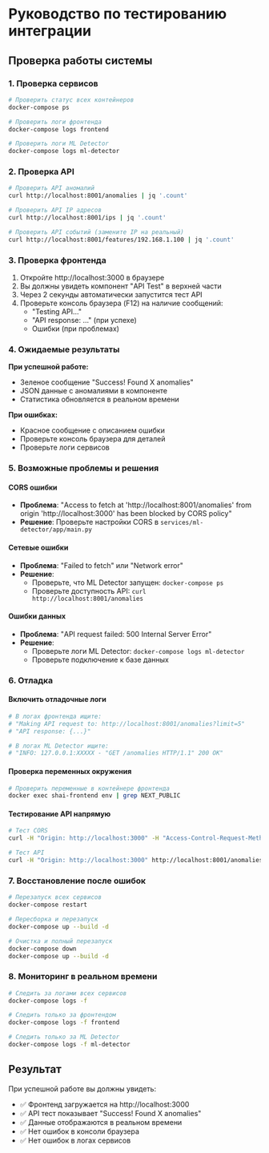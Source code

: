 # Руководство по тестированию интеграции

## Проверка работы системы

### 1. Проверка сервисов
```bash
# Проверить статус всех контейнеров
docker-compose ps

# Проверить логи фронтенда
docker-compose logs frontend

# Проверить логи ML Detector
docker-compose logs ml-detector
```

### 2. Проверка API
```bash
# Проверить API аномалий
curl http://localhost:8001/anomalies | jq '.count'

# Проверить API IP адресов
curl http://localhost:8001/ips | jq '.count'

# Проверить API событий (замените IP на реальный)
curl http://localhost:8001/features/192.168.1.100 | jq '.count'
```

### 3. Проверка фронтенда

1. Откройте http://localhost:3000 в браузере
2. Вы должны увидеть компонент "API Test" в верхней части
3. Через 2 секунды автоматически запустится тест API
4. Проверьте консоль браузера (F12) на наличие сообщений:
   - "Testing API..."
   - "API response: ..." (при успехе)
   - Ошибки (при проблемах)

### 4. Ожидаемые результаты

**При успешной работе:**
- Зеленое сообщение "Success! Found X anomalies"
- JSON данные с аномалиями в компоненте
- Статистика обновляется в реальном времени

**При ошибках:**
- Красное сообщение с описанием ошибки
- Проверьте консоль браузера для деталей
- Проверьте логи сервисов

### 5. Возможные проблемы и решения

#### CORS ошибки
- **Проблема**: "Access to fetch at 'http://localhost:8001/anomalies' from origin 'http://localhost:3000' has been blocked by CORS policy"
- **Решение**: Проверьте настройки CORS в `services/ml-detector/app/main.py`

#### Сетевые ошибки
- **Проблема**: "Failed to fetch" или "Network error"
- **Решение**: 
  - Проверьте, что ML Detector запущен: `docker-compose ps`
  - Проверьте доступность API: `curl http://localhost:8001/anomalies`

#### Ошибки данных
- **Проблема**: "API request failed: 500 Internal Server Error"
- **Решение**: 
  - Проверьте логи ML Detector: `docker-compose logs ml-detector`
  - Проверьте подключение к базе данных

### 6. Отладка

#### Включить отладочные логи
```bash
# В логах фронтенда ищите:
# "Making API request to: http://localhost:8001/anomalies?limit=5"
# "API response: {...}"

# В логах ML Detector ищите:
# "INFO: 127.0.0.1:XXXXX - "GET /anomalies HTTP/1.1" 200 OK"
```

#### Проверка переменных окружения
```bash
# Проверить переменные в контейнере фронтенда
docker exec shai-frontend env | grep NEXT_PUBLIC
```

#### Тестирование API напрямую
```bash
# Тест CORS
curl -H "Origin: http://localhost:3000" -H "Access-Control-Request-Method: GET" -X OPTIONS http://localhost:8001/anomalies

# Тест API
curl -H "Origin: http://localhost:3000" http://localhost:8001/anomalies
```

### 7. Восстановление после ошибок

```bash
# Перезапуск всех сервисов
docker-compose restart

# Пересборка и перезапуск
docker-compose up --build -d

# Очистка и полный перезапуск
docker-compose down
docker-compose up --build -d
```

### 8. Мониторинг в реальном времени

```bash
# Следить за логами всех сервисов
docker-compose logs -f

# Следить только за фронтендом
docker-compose logs -f frontend

# Следить только за ML Detector
docker-compose logs -f ml-detector
```

## Результат

При успешной работе вы должны увидеть:
- ✅ Фронтенд загружается на http://localhost:3000
- ✅ API тест показывает "Success! Found X anomalies"
- ✅ Данные отображаются в реальном времени
- ✅ Нет ошибок в консоли браузера
- ✅ Нет ошибок в логах сервисов
